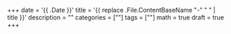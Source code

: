 +++
date = '{{ .Date }}'
title = '{{ replace .File.ContentBaseName "-" " " | title }}'
description = ""
categories = [""]
tags = [""]
math = true
draft = true
+++
